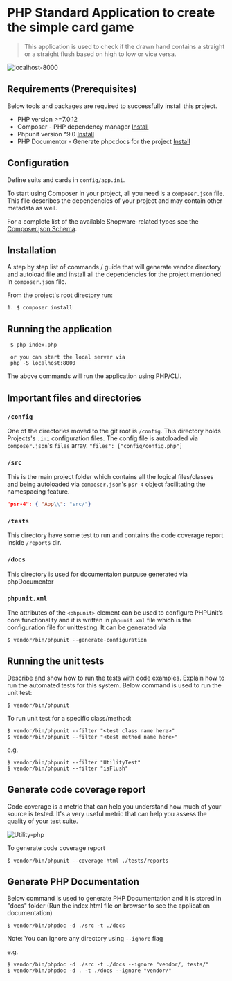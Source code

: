 # PHP Standard Application to create the simple card game

> This application is used to check if the drawn hand contains a straight or a straight flush based on high to low or vice versa.

![localhost-8000](https://user-images.githubusercontent.com/18226897/217870935-b6d23455-6d4f-4738-a762-6367e27c5537.png)

## Requirements (Prerequisites)

Below tools and packages are required to successfully install this project.

- PHP version >=7.0.12
- Composer - PHP dependency manager [Install](https://getcomposer.org/doc/00-intro.md)
- Phpunit version ^9.0 [Install](https://phpunit.de/getting-started/phpunit-9.html)
- PHP Documentor - Generate phpcdocs for the project [Install](https://www.phpdoc.org/)

## Configuration

Define suits and cards in `config/app.ini`.

To start using Composer in your project, all you need is a `composer.json` file. This file describes the dependencies of your project and may contain other metadata as well.

For a complete list of the available Shopware-related types see the [Composer.json Schema](https://getcomposer.org/doc/04-schema.md).

## Installation

A step by step list of commands / guide that will generate vendor directory and autoload file and install all the dependencies for the project mentioned in `composer.json` file.

From the project's root directory run:

    1. $ composer install

## Running the application

     $ php index.php

     or you can start the local server via
     php -S localhost:8000

The above commands will run the application using PHP/CLI.

## Important files and directories

### `/config`

One of the directories moved to the git root is `/config`. This directory holds Projects's `.ini` configuration files. The config file is autoloaded via `composer.json`'s `files` array.
`"files": ["config/config.php"]`

### `/src`

This is the main project folder which contains all the logical files/classes and being autoloaded via `composer.json`'s `psr-4` object facilitating the namespacing feature.

```json
"psr-4": { "App\\": "src/"}
```

### `/tests`

This directory have some test to run and contains the code coverage report inside `/reports` dir.

### `/docs`

This directory is used for documentaion purpuse generated via phpDocumentor

### `phpunit.xml`

The attributes of the `<phpunit>` element can be used to configure PHPUnit’s core functionality and it is written
in `phpunit.xml` file which is the configuration file for unittesting. It can be generated via

    $ vendor/bin/phpunit --generate-configuration

## Running the unit tests

Describe and show how to run the tests with code examples. Explain how to run the automated tests for this system. Below command is used to run the unit test:

    $ vendor/bin/phpunit

To run unit test for a specific class/method:

    $ vendor/bin/phpunit --filter "<test class name here>"
    $ vendor/bin/phpunit --filter "<test method name here>"

e.g.

    $ vendor/bin/phpunit --filter "UtilityTest"
    $ vendor/bin/phpunit --filter "isFlush"

## Generate code coverage report

Code coverage is a metric that can help you understand how much of your source is tested. It's a very useful metric that can help you assess the quality of your test suite.

![Utility-php](https://user-images.githubusercontent.com/18226897/217869334-01321319-f88c-4ff3-b7e1-c394b8251ed0.png)

To generate code coverage report

    $ vendor/bin/phpunit --coverage-html ./tests/reports

## Generate PHP Documentation

Below command is used to generate PHP Documentation and it is stored in "docs" folder (Run the index.html file on browser to see the application documentation)

    $ vendor/bin/phpdoc -d ./src -t ./docs

Note: You can ignore any directory using `--ignore` flag

e.g.

    $ vendor/bin/phpdoc -d ./src -t ./docs --ignore "vendor/, tests/"
    $ vendor/bin/phpdoc -d . -t ./docs --ignore "vendor/"
